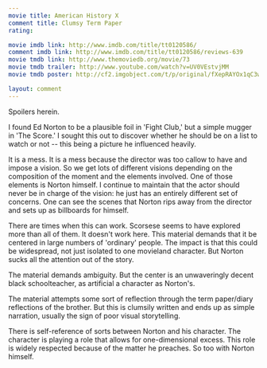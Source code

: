 ```yaml
---
movie title: American History X
comment title: Clumsy Term Paper
rating: 

movie imdb link: http://www.imdb.com/title/tt0120586/
comment imdb link: http://www.imdb.com/title/tt0120586/reviews-639
movie tmdb link: http://www.themoviedb.org/movie/73
movie tmdb trailer: http://www.youtube.com/watch?v=UV0VEstvjMM
movie tmdb poster: http://cf2.imgobject.com/t/p/original/fXepRAYOx1qC3wju7XdDGx60775.jpg

layout: comment
---
```


Spoilers herein.

I found Ed Norton to be a plausible foil in 'Fight Club,' but a simple mugger in 'The Score.' I sought this out to discover whether he should be on a list to watch or not -- this being a picture he influenced heavily.

It is a mess. It is a mess because the director was too callow to have and impose a vision. So we get lots of different visions depending on the composition of the moment and the elements involved. One of those elements is Norton himself. I continue to maintain that the actor should never be in charge of the vision: he just has an entirely different set of concerns. One can see the scenes that Norton rips away from the director and sets up as billboards for himself.

There are times when this can work. Scorsese seems to have explored more than all of them. It doesn't work here. This material demands that it be centered in large numbers of 'ordinary' people. The impact is that this could be widespread, not just isolated to one movieland character. But Norton sucks all the attention out of the story.

The material demands ambiguity. But the center is an unwaveringly decent black schoolteacher, as artificial a character as Norton's.

The material attempts some sort of reflection through the term paper/diary reflections of the brother. But this is clumsily written and ends up as simple narration, usually the sign of poor visual storytelling.

There is self-reference of sorts between Norton and his character. The character is playing a role that allows for one-dimensional excess. This role is widely respected because of the matter he preaches. So too with Norton himself.